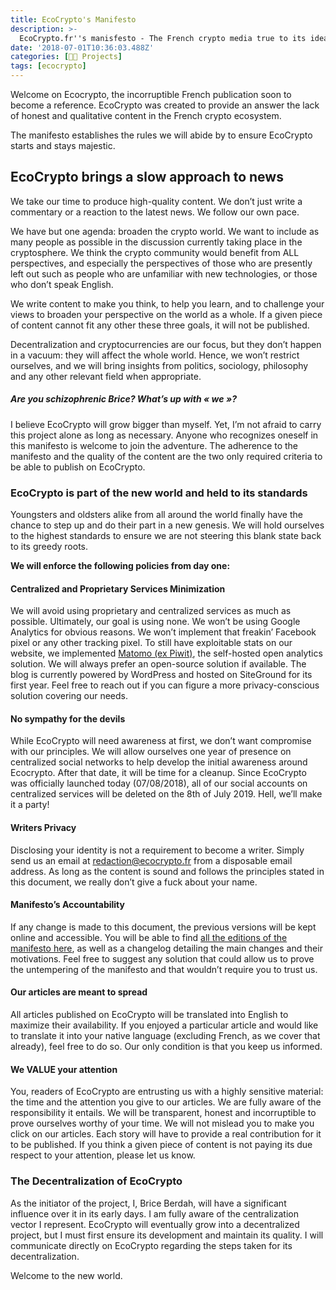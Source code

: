 ```yaml
---
title: EcoCrypto's Manifesto
description: >-
  EcoCrypto.fr''s manisfesto - The French crypto media true to its ideals and up to the standard of the new world. Come feed your mind.
date: '2018-07-01T10:36:03.488Z'
categories: [👩‍🔧 Projects]
tags: [ecocrypto]
---
```


Welcome on Ecocrypto, the incorruptible French publication soon to become a reference. EcoCrypto was created to provide an answer the lack of honest and qualitative content in the French crypto ecosystem.

The manifesto establishes the rules we will abide by to ensure EcoCrypto starts and stays majestic.

EcoCrypto brings a slow approach to news
----------------------------------------

We take our time to produce high-quality content. We don’t just write a commentary or a reaction to the latest news. We follow our own pace.

We have but one agenda: broaden the crypto world. We want to include as many people as possible in the discussion currently taking place in the cryptosphere. We think the crypto community would benefit from ALL perspectives, and especially the perspectives of those who are presently left out such as people who are unfamiliar with new technologies, or those who don’t speak English.

We write content to make you think, to help you learn, and to challenge your views to broaden your perspective on the world as a whole. If a given piece of content cannot fit any other these three goals, it will not be published.

Decentralization and cryptocurrencies are our focus, but they don’t happen in a vacuum: they will affect the whole world. Hence, we won’t restrict ourselves, and we will bring insights from politics, sociology, philosophy and any other relevant field when appropriate.

##### Are you schizophrenic Brice? What’s up with « we »?

I believe EcoCrypto will grow bigger than myself. Yet, I’m not afraid to carry this project alone as long as necessary. Anyone who recognizes oneself in this manifesto is welcome to join the adventure. The adherence to the manifesto and the quality of the content are the two only required criteria to be able to publish on EcoCrypto.

### EcoCrypto is part of the new world and held to its standards

Youngsters and oldsters alike from all around the world finally have the chance to step up and do their part in a new genesis. We will hold ourselves to the highest standards to ensure we are not steering this blank state back to its greedy roots.

**We will enforce the following policies from day one:**

#### Centralized and Proprietary Services Minimization

We will avoid using proprietary and centralized services as much as possible. Ultimately, our goal is using none. We won’t be using Google Analytics for obvious reasons. We won’t implement that freakin’ Facebook pixel or any other tracking pixel. To still have exploitable stats on our website, we implemented [Matomo (ex Piwit)](https://matomo.org/), the self-hosted open analytics solution. We will always prefer an open-source solution if available. The blog is currently powered by WordPress and hosted on SiteGround for its first year. Feel free to reach out if you can figure a more privacy-conscious solution covering our needs.

#### No sympathy for the devils

While EcoCrypto will need awareness at first, we don’t want compromise with our principles. We will allow ourselves one year of presence on centralized social networks to help develop the initial awareness around Ecocrypto. After that date, it will be time for a cleanup. Since EcoCrypto was officially launched today (07/08/2018), all of our social accounts on centralized services will be deleted on the 8th of July 2019. Hell, we’ll make it a party!

#### Writers Privacy

Disclosing your identity is not a requirement to become a writer. Simply send us an email at <redaction@ecocrypto.fr> from a disposable email address. As long as the content is sound and follows the principles stated in this document, we really don’t give a fuck about your name.

#### Manifesto’s Accountability

If any change is made to this document, the previous versions will be kept online and accessible. You will be able to find [all the editions of the manifesto here](https://ecocrypto.fr/manifeste/), as well as a changelog detailing the main changes and their motivations. Feel free to suggest any solution that could allow us to prove the untempering of the manifesto and that wouldn’t require you to trust us.

#### Our articles are meant to spread

All articles published on EcoCrypto will be translated into English to maximize their availability. If you enjoyed a particular article and would like to translate it into your native language (excluding French, as we cover that already), feel free to do so. Our only condition is that you keep us informed.

#### We VALUE your attention

You, readers of EcoCrypto are entrusting us with a highly sensitive material: the time and the attention you give to our articles. We are fully aware of the responsibility it entails. We will be transparent, honest and incorruptible to prove ourselves worthy of your time. We will not mislead you to make you click on our articles. Each story will have to provide a real contribution for it to be published. If you think a given piece of content is not paying its due respect to your attention, please let us know.

### The Decentralization of EcoCrypto

As the initiator of the project, I, Brice Berdah, will have a significant influence over it in its early days. I am fully aware of the centralization vector I represent. EcoCrypto will eventually grow into a decentralized project, but I must first ensure its development and maintain its quality. I will communicate directly on EcoCrypto regarding the steps taken for its decentralization.

Welcome to the new world.